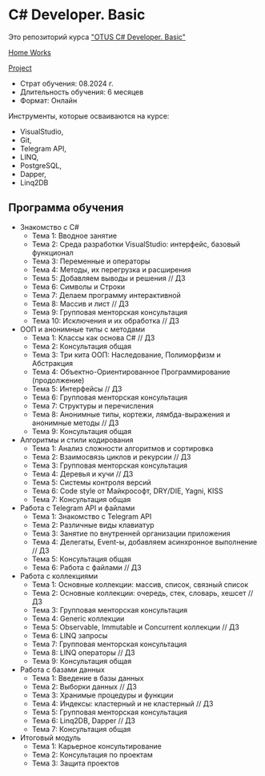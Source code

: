 # C# Developer. Basic
Это репозиторий курса ["OTUS C# Developer. Basic"](https://otus.ru/lessons/c-sharp-basic/)

[Home Works](HomeWorks)

[Project](Project)

* Страт обучения: 08.2024 г.
* Длительность обучения: 6 месяцев
* Формат: Онлайн

Инструменты, которые осваиваются на курсе:
* VisualStudio,
* Git,
* Telegram API,
* LINQ,
* PostgreSQL,
* Dapper,
* Linq2DB


## Программа обучения

* Знакомство с C#
	* Тема 1: Вводное занятие
	* Тема 2: Среда разработки VisualStudio: интерфейс, базовый функционал
	* Тема 3: Переменные и операторы
	* Тема 4: Методы, их перегрузка и расширения
	* Тема 5: Добавляем выводы и решения // ДЗ
	* Тема 6: Символы и Строки
	* Тема 7: Делаем программу интерактивной
	* Тема 8: Массив и лист // ДЗ
	* Тема 9: Групповая менторская консультация
	* Тема 10: Исключения и их обработка // ДЗ
* ООП и анонимные типы с методами
	* Тема 1: Классы как основа C# // ДЗ
	* Тема 2: Консультация общая
	* Тема 3: Три кита ООП: Наследование, Полиморфизм и Абстракция
	* Тема 4: Объектно-Ориентированное Программирование (продолжение)
	* Тема 5: Интерфейсы // ДЗ
	* Тема 6: Групповая менторская консультация
	* Тема 7: Структуры и перечисления
	* Тема 8: Анонимные типы, кортежи, лямбда-выражения и анонимные методы // ДЗ
	* Тема 9: Консультация общая
* Алгоритмы и стили кодирования
	* Тема 1: Анализ сложности алгоритмов и сортировка
	* Тема 2: Взаимосвязь циклов и рекурсии // ДЗ
	* Тема 3: Групповая менторская консультация
	* Тема 4: Деревья и кучи // ДЗ
	* Тема 5: Системы контроля версий
	* Тема 6: Code style от Майкрософт, DRY/DIE, Yagni, KISS
	* Тема 7: Консультация общая
* Работа с Telegram API и файлами
	* Тема 1: Знакомство с Telegram API
	* Тема 2: Различные виды клавиатур
	* Тема 3: Занятие по внутренней организации приложения
	* Тема 4: Делегаты, Event-ы, добавляем асинхронное выполнение // ДЗ
	* Тема 5: Консультация общая
	* Тема 6: Работа с файлами // ДЗ
* Работа с коллекциями
	* Тема 1: Основные коллекции: массив, список, связный список
	* Тема 2: Основные коллекции: очередь, стек, словарь, хешсет // ДЗ
	* Тема 3: Групповая менторская консультация
	* Тема 4: Generic коллекции
	* Тема 5: Observable, Immutable и Concurrent коллекции // ДЗ
	* Тема 6: LINQ запросы
	* Тема 7: Групповая менторская консультация
	* Тема 8: LINQ операторы // ДЗ
	* Тема 9: Консультация общая
* Работа с базами данных
	* Тема 1: Введение в базы данных
	* Тема 2: Выборки данных // ДЗ
	* Тема 3: Хранимые процедуры и функции
	* Тема 4: Индексы: кластерный и не кластерный // ДЗ
	* Тема 5: Групповая менторская консультация
	* Тема 6: Linq2DB, Dapper // ДЗ
	* Тема 7: Консультация общая
* Итоговый модуль
	* Тема 1: Карьерное консультирование
	* Тема 2: Консультация по проектам
	* Тема 3: Защита проектов